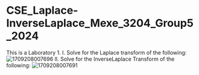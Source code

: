 # CSE_Laplace-InverseLaplace_Mexe_3204_Group5_2024
This is a Laboratory 1.
I. Solve for the Laplace transform of the following:
![1709208007696](https://github.com/hazelpunzalan/CSE_Laplace-InverseLaplace_Mexe_3204_Group5_2024/assets/157662884/6352a6e0-a130-4076-93b5-021f80c8feb5)
II. Solve for the InverseLaplace Transform of the following:
![1709208007691](https://github.com/hazelpunzalan/CSE_Laplace-InverseLaplace_Mexe_3204_Group5_2024/assets/157662884/837771aa-02ed-4a3b-befb-c69f23f5109e)
